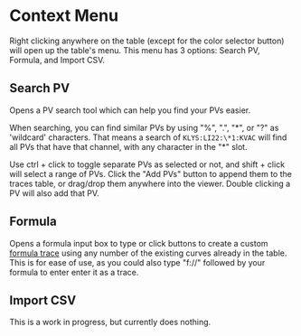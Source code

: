 
# Context Menu

Right clicking anywhere on the table (except for the color selector button) will open up the table's menu. This menu has 3 options: Search PV, Formula, and Import CSV.



## Search PV

Opens a PV search tool which can help you find your PVs easier.

When searching, you can find similar PVs by using "%", ".", "\*", or "?" as 'wildcard' characters. That means
a search of `KLYS:LI22:\*1:KVAC` will find all PVs that have that channel, with any character in the "\*" slot.

Use ctrl + click to toggle separate PVs as selected or not, and shift + click will select a range of PVs. Click the "Add PVs" button to append them to the traces table, or drag/drop them anywhere into the viewer. Double clicking a PV will also add that PV.



## Formula

Opens a formula input box to type or click buttons to create a custom [formula trace](traces.md#formula-traces) using any number of the existing curves already in the table. This is for ease of use, as you could also type "f://" followed by your formula to enter enter it as a trace.



## Import CSV

This is a work in progress, but currently does nothing.
